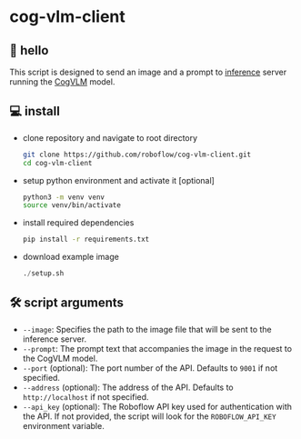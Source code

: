 # cog-vlm-client

## 👋 hello

This script is designed to send an image and a prompt to 
[inference](https://github.com/roboflow/inference) server running the 
[CogVLM](https://github.com/THUDM/CogVLM) model.

## 💻 install

- clone repository and navigate to root directory

    ```bash
    git clone https://github.com/roboflow/cog-vlm-client.git
    cd cog-vlm-client
    ```
  
- setup python environment and activate it [optional]

    ```bash
    python3 -m venv venv
    source venv/bin/activate
    ```
  
- install required dependencies

    ```bash
    pip install -r requirements.txt
    ```
  
- download example image

  ```python
  ./setup.sh
  ```

## 🛠️ script arguments

- `--image`: Specifies the path to the image file that will be sent to the inference 
server.
- `--prompt`: The prompt text that accompanies the image in the request to the CogVLM 
model.
- `--port` (optional): The port number of the API. Defaults to `9001` if not specified.
- `--address` (optional): The address of the API. Defaults to `http://localhost` if not
specified.
- `--api_key` (optional): The Roboflow API key used for authentication with the API. If 
not provided, the script will look for the `ROBOFLOW_API_KEY` environment variable.
